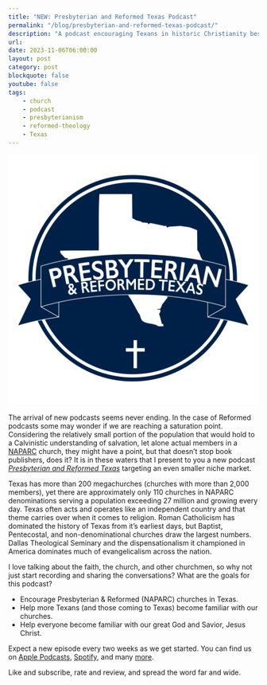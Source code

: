 ```yaml
---
title: "NEW: Presbyterian and Reformed Texas Podcast"
permalink: "/blog/presbyterian-and-reformed-texas-podcast/"
description: "A podcast encouraging Texans in historic Christianity best expressed in Presbyterian & Reformed theology"
url: 
date: 2023-11-06T06:00:00
layout: post
category: post
blockquote: false
youtube: false
tags:
    - church
    - podcast
    - presbyterianism
    - reformed-theology
    - Texas
---
```


<div class="full_image">
<img src="https://raw.githubusercontent.com/ecrosstexas/ecrosstexas.com-library/main/img/podcast-presbyterian-and-reformed-texas.png" alt="Coverart for the podcast Presbyterian and Reformed Texas.">
</div>


The arrival of new podcasts seems never ending. In the case of Reformed podcasts some may wonder if we are reaching a saturation point. Considering the relatively small portion of the population that would hold to a Calvinistic understanding of salvation, let alone actual members in a [NAPARC](https://www.naparc.org/) church, they might have a point, but that doesn’t stop book publishers, does it? It is in these waters that I present to you a new podcast [_Presbyterian and Reformed Texas_](https://www.reformedtexas.com/) targeting an even smaller niche market.

Texas has more than 200 megachurches (churches with more than 2,000 members), yet there are approximately only 110 churches in NAPARC denominations serving a population exceeding 27 million and growing every day. Texas often acts and operates like an independent country and that theme carries over when it comes to religion. Roman Catholicism has dominated the history of Texas from it’s earliest days, but Baptist, Pentecostal, and non-denominational churches draw the largest numbers. Dallas Theological Seminary and the dispensationalism it championed in America dominates much of evangelicalism across the nation.

I love talking about the faith, the church, and other churchmen, so why not just start recording and sharing the conversations? What are the goals for this podcast?

- Encourage Presbyterian & Reformed (NAPARC) churches in Texas.
- Help more Texans (and those coming to Texas) become familiar with our churches.
- Help everyone become familiar with our great God and Savior, Jesus Christ.

Expect a new episode every two weeks as we get started.  You can find us on [Apple Podcasts](https://podcasts.apple.com/us/podcast/presbyterian-and-reformed-texas/id1715164242), [Spotify](https://open.spotify.com/show/6mbWp3YbVHxnMXHIegtLEq), and many [more](https://www.reformedtexas.com/).  

Like and subscribe, rate and review, and spread the word far and wide.
